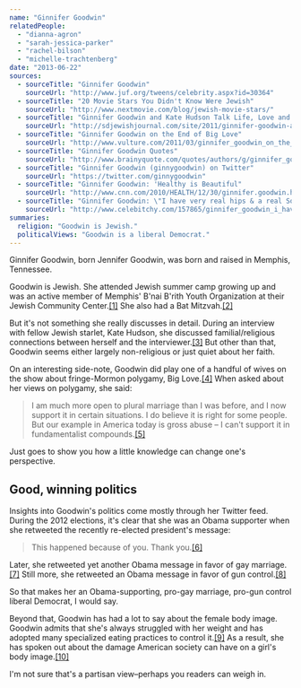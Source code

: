```yaml
---
name: "Ginnifer Goodwin"
relatedPeople:
  - "dianna-agron"
  - "sarah-jessica-parker"
  - "rachel-bilson"
  - "michelle-trachtenberg"
date: "2013-06-22"
sources:
  - sourceTitle: "Ginnifer Goodwin"
    sourceUrl: "http://www.juf.org/tweens/celebrity.aspx?id=30364"
  - sourceTitle: "20 Movie Stars You Didn't Know Were Jewish"
    sourceUrl: "http://www.nextmovie.com/blog/jewish-movie-stars/"
  - sourceTitle: "Ginnifer Goodwin and Kate Hudson Talk Life, Love and 'Jewish Geography' in Marie Claire Magazine"
    sourceUrl: "http://sdjewishjournal.com/site/2011/ginnifer-goodwin-and-kate-hudson-talk-life-love-and-jewish-geography-in-%E2%80%98marie-claire%E2%80%99-magazine/"
  - sourceTitle: "Ginnifer Goodwin on the End of Big Love"
    sourceUrl: "http://www.vulture.com/2011/03/ginnifer_goodwin_on_the_end_of.html"
  - sourceTitle: "Ginnifer Goodwin Quotes"
    sourceUrl: "http://www.brainyquote.com/quotes/authors/g/ginnifer_goodwin.html?vm=l"
  - sourceTitle: "Ginnifer Goodwin (ginnygoodwin) on Twitter"
    sourceUrl: "https://twitter.com/ginnygoodwin"
  - sourceTitle: "Ginnifer Goodwin: 'Healthy is Beautiful"
    sourceUrl: "http://www.cnn.com/2010/HEALTH/12/30/ginnifer.goodwin.health/index.html"
  - sourceTitle: "Ginnifer Goodwin: \"I have very real hips & a real Southern woman's ass"
    sourceUrl: "http://www.celebitchy.com/157865/ginnifer_goodwin_i_have_very_real_hips_a_real_southern_womans_ass/"
summaries:
  religion: "Goodwin is Jewish."
  politicalViews: "Goodwin is a liberal Democrat."
---
```


Ginnifer Goodwin, born Jennifer Goodwin, was born and raised in Memphis, Tennessee.

Goodwin is Jewish. She attended Jewish summer camp growing up and was an active member of Memphis' B'nai B'rith Youth Organization at their Jewish Community Center.<a class="source-citation" href="#http%3A%2F%2Fwww.juf.org%2Ftweens%2Fcelebrity.aspx%3Fid%3D30364" title="Ginnifer Goodwin">[1]</a> She also had a Bat Mitzvah.<a class="source-citation" href="#http%3A%2F%2Fwww.nextmovie.com%2Fblog%2Fjewish-movie-stars%2F" title="20 Movie Stars You Didn&apos;t Know Were Jewish">[2]</a>

But it's not something she really discusses in detail. During an interview with fellow Jewish starlet, Kate Hudson, she discussed familial/religious connections between herself and the interviewer.<a class="source-citation" href="#http%3A%2F%2Fsdjewishjournal.com%2Fsite%2F2011%2Fginnifer-goodwin-and-kate-hudson-talk-life-love-and-jewish-geography-in-%25E2%2580%2598marie-claire%25E2%2580%2599-magazine%2F" title="Ginnifer Goodwin and Kate Hudson Talk Life, Love and &apos;Jewish Geography&apos; in Marie Claire Magazine">[3]</a> But other than that, Goodwin seems either largely non-religious or just quiet about her faith.

On an interesting side-note, Goodwin did play one of a handful of wives on the show about fringe-Mormon polygamy, Big Love.<a class="source-citation" href="#http%3A%2F%2Fwww.vulture.com%2F2011%2F03%2Fginnifer_goodwin_on_the_end_of.html" title="Ginnifer Goodwin on the End of Big Love">[4]</a> When asked about her views on polygamy, she said:

>I am much more open to plural marriage than I was before, and I now support it in certain situations. I do believe it is right for some people. But our example in America today is gross abuse – I can't support it in fundamentalist compounds.<a class="source-citation" href="#http%3A%2F%2Fwww.brainyquote.com%2Fquotes%2Fauthors%2Fg%2Fginnifer_goodwin.html%3Fvm%3Dl" title="Ginnifer Goodwin Quotes">[5]</a>

Just goes to show you how a little knowledge can change one's perspective.


## Good, winning politics

Insights into Goodwin's politics come mostly through her Twitter feed. During the 2012 elections, it's clear that she was an Obama supporter when she retweeted the recently re-elected president's message:

>This happened because of you. Thank you.<a class="source-citation" href="#https%3A%2F%2Ftwitter.com%2Fginnygoodwin" title="Ginnifer Goodwin (ginnygoodwin) on Twitter">[6]</a>

Later, she retweeted yet another Obama message in favor of gay marriage.<a class="source-citation" href="#https%3A%2F%2Ftwitter.com%2Fginnygoodwin" title="Ginnifer Goodwin (ginnygoodwin) on Twitter">[7]</a> Still more, she retweeted an Obama message in favor of gun control.<a class="source-citation" href="#https%3A%2F%2Ftwitter.com%2Fginnygoodwin" title="Ginnifer Goodwin (ginnygoodwin) on Twitter">[8]</a>

So that makes her an Obama-supporting, pro-gay marriage, pro-gun control liberal Democrat, I would say.

Beyond that, Goodwin has had a lot to say about the female body image. Goodwin admits that she's always struggled with her weight and has adopted many specialized eating practices to control it.<a class="source-citation" href="#http%3A%2F%2Fwww.cnn.com%2F2010%2FHEALTH%2F12%2F30%2Fginnifer.goodwin.health%2Findex.html" title="Ginnifer Goodwin: &apos;Healthy is Beautiful">[9]</a> As a result, she has spoken out about the damage American society can have on a girl's body image.<a class="source-citation" href="#http%3A%2F%2Fwww.celebitchy.com%2F157865%2Fginnifer_goodwin_i_have_very_real_hips_a_real_southern_womans_ass%2F" title="Ginnifer Goodwin: &quot;I have very real hips &amp; a real Southern woman&apos;s ass">[10]</a>

I'm not sure that's a partisan view–perhaps you readers can weigh in.